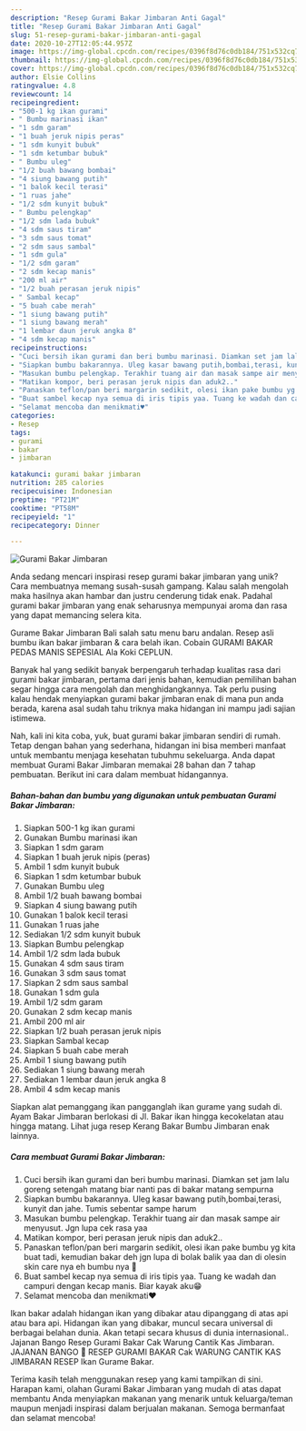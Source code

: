```yaml
---
description: "Resep Gurami Bakar Jimbaran Anti Gagal"
title: "Resep Gurami Bakar Jimbaran Anti Gagal"
slug: 51-resep-gurami-bakar-jimbaran-anti-gagal
date: 2020-10-27T12:05:44.957Z
image: https://img-global.cpcdn.com/recipes/0396f8d76c0db184/751x532cq70/gurami-bakar-jimbaran-foto-resep-utama.jpg
thumbnail: https://img-global.cpcdn.com/recipes/0396f8d76c0db184/751x532cq70/gurami-bakar-jimbaran-foto-resep-utama.jpg
cover: https://img-global.cpcdn.com/recipes/0396f8d76c0db184/751x532cq70/gurami-bakar-jimbaran-foto-resep-utama.jpg
author: Elsie Collins
ratingvalue: 4.8
reviewcount: 14
recipeingredient:
- "500-1 kg ikan gurami"
- " Bumbu marinasi ikan"
- "1 sdm garam"
- "1 buah jeruk nipis peras"
- "1 sdm kunyit bubuk"
- "1 sdm ketumbar bubuk"
- " Bumbu uleg"
- "1/2 buah bawang bombai"
- "4 siung bawang putih"
- "1 balok kecil terasi"
- "1 ruas jahe"
- "1/2 sdm kunyit bubuk"
- " Bumbu pelengkap"
- "1/2 sdm lada bubuk"
- "4 sdm saus tiram"
- "3 sdm saus tomat"
- "2 sdm saus sambal"
- "1 sdm gula"
- "1/2 sdm garam"
- "2 sdm kecap manis"
- "200 ml air"
- "1/2 buah perasan jeruk nipis"
- " Sambal kecap"
- "5 buah cabe merah"
- "1 siung bawang putih"
- "1 siung bawang merah"
- "1 lembar daun jeruk angka 8"
- "4 sdm kecap manis"
recipeinstructions:
- "Cuci bersih ikan gurami dan beri bumbu marinasi. Diamkan set jam lalu goreng setengah matang biar nanti pas di bakar matang sempurna"
- "Siapkan bumbu bakarannya. Uleg kasar bawang putih,bombai,terasi, kunyit dan jahe. Tumis sebentar sampe harum"
- "Masukan bumbu pelengkap. Terakhir tuang air dan masak sampe air menyusut. Jgn lupa cek rasa yaa"
- "Matikan kompor, beri perasan jeruk nipis dan aduk2.."
- "Panaskan teflon/pan beri margarin sedikit, olesi ikan pake bumbu yg kita buat tadi, kemudian bakar deh jgn lupa di bolak balik yaa dan di olesin skin care nya eh bumbu nya 🤣"
- "Buat sambel kecap nya semua di iris tipis yaa. Tuang ke wadah dan campuri dengan kecap manis. Biar kayak aku😁"
- "Selamat mencoba dan menikmati♥️"
categories:
- Resep
tags:
- gurami
- bakar
- jimbaran

katakunci: gurami bakar jimbaran 
nutrition: 285 calories
recipecuisine: Indonesian
preptime: "PT21M"
cooktime: "PT58M"
recipeyield: "1"
recipecategory: Dinner

---
```



![Gurami Bakar Jimbaran](https://img-global.cpcdn.com/recipes/0396f8d76c0db184/751x532cq70/gurami-bakar-jimbaran-foto-resep-utama.jpg)

Anda sedang mencari inspirasi resep gurami bakar jimbaran yang unik? Cara membuatnya memang susah-susah gampang. Kalau salah mengolah maka hasilnya akan hambar dan justru cenderung tidak enak. Padahal gurami bakar jimbaran yang enak seharusnya mempunyai aroma dan rasa yang dapat memancing selera kita.

Gurame Bakar Jimbaran Bali salah satu menu baru andalan. Resep asli bumbu ikan bakar jimbaran &amp; cara belah ikan. Cobain GURAMI BAKAR PEDAS MANIS SEPESIAL Ala Koki CEPLUN.

Banyak hal yang sedikit banyak berpengaruh terhadap kualitas rasa dari gurami bakar jimbaran, pertama dari jenis bahan, kemudian pemilihan bahan segar hingga cara mengolah dan menghidangkannya. Tak perlu pusing kalau hendak menyiapkan gurami bakar jimbaran enak di mana pun anda berada, karena asal sudah tahu triknya maka hidangan ini mampu jadi sajian istimewa.


Nah, kali ini kita coba, yuk, buat gurami bakar jimbaran sendiri di rumah. Tetap dengan bahan yang sederhana, hidangan ini bisa memberi manfaat untuk membantu menjaga kesehatan tubuhmu sekeluarga. Anda dapat membuat Gurami Bakar Jimbaran memakai 28 bahan dan 7 tahap pembuatan. Berikut ini cara dalam membuat hidangannya.

<!--inarticleads1-->

##### Bahan-bahan dan bumbu yang digunakan untuk pembuatan Gurami Bakar Jimbaran:

1. Siapkan 500-1 kg ikan gurami
1. Gunakan  Bumbu marinasi ikan
1. Siapkan 1 sdm garam
1. Siapkan 1 buah jeruk nipis (peras)
1. Ambil 1 sdm kunyit bubuk
1. Siapkan 1 sdm ketumbar bubuk
1. Gunakan  Bumbu uleg
1. Ambil 1/2 buah bawang bombai
1. Siapkan 4 siung bawang putih
1. Gunakan 1 balok kecil terasi
1. Gunakan 1 ruas jahe
1. Sediakan 1/2 sdm kunyit bubuk
1. Siapkan  Bumbu pelengkap
1. Ambil 1/2 sdm lada bubuk
1. Gunakan 4 sdm saus tiram
1. Gunakan 3 sdm saus tomat
1. Siapkan 2 sdm saus sambal
1. Gunakan 1 sdm gula
1. Ambil 1/2 sdm garam
1. Gunakan 2 sdm kecap manis
1. Ambil 200 ml air
1. Siapkan 1/2 buah perasan jeruk nipis
1. Siapkan  Sambal kecap
1. Siapkan 5 buah cabe merah
1. Ambil 1 siung bawang putih
1. Sediakan 1 siung bawang merah
1. Sediakan 1 lembar daun jeruk angka 8
1. Ambil 4 sdm kecap manis


Siapkan alat pemanggang ikan pangganglah ikan gurame yang sudah di. Ayam Bakar Jimbaran berlokasi di Jl. Bakar ikan hingga kecokelatan atau hingga matang. Lihat juga resep Kerang Bakar Bumbu Jimbaran enak lainnya. 

<!--inarticleads2-->

##### Cara membuat Gurami Bakar Jimbaran:

1. Cuci bersih ikan gurami dan beri bumbu marinasi. Diamkan set jam lalu goreng setengah matang biar nanti pas di bakar matang sempurna
1. Siapkan bumbu bakarannya. Uleg kasar bawang putih,bombai,terasi, kunyit dan jahe. Tumis sebentar sampe harum
1. Masukan bumbu pelengkap. Terakhir tuang air dan masak sampe air menyusut. Jgn lupa cek rasa yaa
1. Matikan kompor, beri perasan jeruk nipis dan aduk2..
1. Panaskan teflon/pan beri margarin sedikit, olesi ikan pake bumbu yg kita buat tadi, kemudian bakar deh jgn lupa di bolak balik yaa dan di olesin skin care nya eh bumbu nya 🤣
1. Buat sambel kecap nya semua di iris tipis yaa. Tuang ke wadah dan campuri dengan kecap manis. Biar kayak aku😁
1. Selamat mencoba dan menikmati♥️


Ikan bakar adalah hidangan ikan yang dibakar atau dipanggang di atas api atau bara api. Hidangan ikan yang dibakar, muncul secara universal di berbagai belahan dunia. Akan tetapi secara khusus di dunia internasional.. Jajanan Bango Resep Gurami Bakar Cak Warung Cantik Kas Jimbaran. JAJANAN BANGO  RESEP GURAMI BAKAR Cak WARUNG CANTIK KAS JIMBARAN RESEP Ikan Gurame Bakar. 

Terima kasih telah menggunakan resep yang kami tampilkan di sini. Harapan kami, olahan Gurami Bakar Jimbaran yang mudah di atas dapat membantu Anda menyiapkan makanan yang menarik untuk keluarga/teman maupun menjadi inspirasi dalam berjualan makanan. Semoga bermanfaat dan selamat mencoba!
